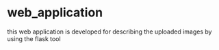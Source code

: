 # web_application
this web application is developed for describing the uploaded images by using the flask tool 
